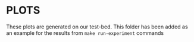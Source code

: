 # PLOTS

These plots are generated on our test-bed. This folder has been added as an example for the results from `make run-experiment` commands
